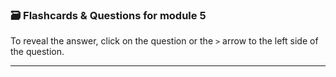 ### 🗃️ Flashcards & Questions for module 5
To reveal the answer, click on the question or the `>` arrow to the left side of the question.

-----